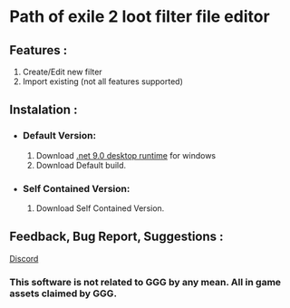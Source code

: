# Path of exile 2 loot filter file editor

## Features :
1. Create/Edit new filter
2. Import existing (not all features supported)

## Instalation :
- ### Default Version:
    1. Download [.net 9.0 desktop runtime](https://dotnet.microsoft.com/en-us/download/dotnet/9.0) for windows
    2. Download Default build.
- ### Self Contained Version:
    1. Download Self Contained Version.

## Feedback, Bug Report, Suggestions : 
[Discord](https://discord.gg/eNpwSm52Ke)

### This software is not related to  GGG  by any mean. All in game assets claimed by GGG.